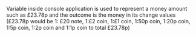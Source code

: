 Variable inside console application is used to represent a money amount such as £23.78p and the outcome is the money in its change values (£23.78p would be 1: £20 note, 1:£2 coin, 1:£1 coin, 1:50p coin, 1:20p coin, 1:5p coin, 1:2p coin and 1:1p coin to total £23.78p)
